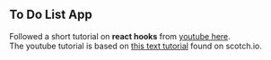 ## To Do List App
Followed a short tutorial on **react hooks** from [youtube here](https://www.youtube.com/watch?v=mxK8b99iJTg).  
The youtube tutorial is based on [this text tutorial](https://scotch.io/tutorials/build-a-react-to-do-app-with-react-hooks-no-class-components) found on scotch.io.

